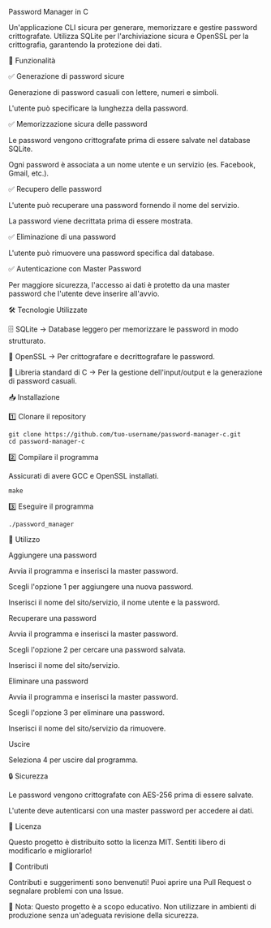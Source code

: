 Password Manager in C

Un'applicazione CLI sicura per generare, memorizzare e gestire password crittografate. Utilizza SQLite per l'archiviazione sicura e OpenSSL per la crittografia, garantendo la protezione dei dati.

🚀 Funzionalità

✅ Generazione di password sicure

Generazione di password casuali con lettere, numeri e simboli.

L'utente può specificare la lunghezza della password.

✅ Memorizzazione sicura delle password

Le password vengono crittografate prima di essere salvate nel database SQLite.

Ogni password è associata a un nome utente e un servizio (es. Facebook, Gmail, etc.).

✅ Recupero delle password

L'utente può recuperare una password fornendo il nome del servizio.

La password viene decrittata prima di essere mostrata.

✅ Eliminazione di una password

L'utente può rimuovere una password specifica dal database.

✅ Autenticazione con Master Password

Per maggiore sicurezza, l'accesso ai dati è protetto da una master password che l'utente deve inserire all'avvio.

🛠️ Tecnologie Utilizzate

🗄️ SQLite → Database leggero per memorizzare le password in modo strutturato.

🔐 OpenSSL → Per crittografare e decrittografare le password.

📜 Libreria standard di C → Per la gestione dell'input/output e la generazione di password casuali.

📥 Installazione

1️⃣ Clonare il repository

    git clone https://github.com/tuo-username/password-manager-c.git
    cd password-manager-c

2️⃣ Compilare il programma

Assicurati di avere GCC e OpenSSL installati.

    make

3️⃣ Eseguire il programma

    ./password_manager

🔧 Utilizzo

Aggiungere una password

Avvia il programma e inserisci la master password.

Scegli l'opzione 1 per aggiungere una nuova password.

Inserisci il nome del sito/servizio, il nome utente e la password.

Recuperare una password

Avvia il programma e inserisci la master password.

Scegli l'opzione 2 per cercare una password salvata.

Inserisci il nome del sito/servizio.

Eliminare una password

Avvia il programma e inserisci la master password.

Scegli l'opzione 3 per eliminare una password.

Inserisci il nome del sito/servizio da rimuovere.

Uscire

Seleziona 4 per uscire dal programma.

🔒 Sicurezza

Le password vengono crittografate con AES-256 prima di essere salvate.

L'utente deve autenticarsi con una master password per accedere ai dati.

📜 Licenza

Questo progetto è distribuito sotto la licenza MIT. Sentiti libero di modificarlo e migliorarlo!

🤝 Contributi

Contributi e suggerimenti sono benvenuti! Puoi aprire una Pull Request o segnalare problemi con una Issue.

📌 Nota: Questo progetto è a scopo educativo. Non utilizzare in ambienti di produzione senza un'adeguata revisione della sicurezza.